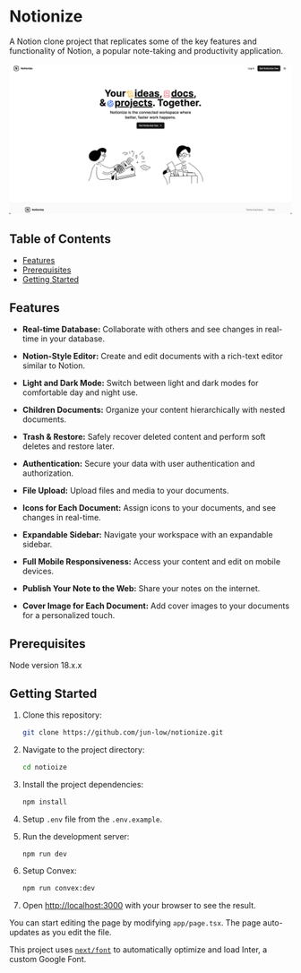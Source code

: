 # Notionize

A Notion clone project that replicates some of the key features and functionality of Notion, a popular note-taking and productivity application.

![Notionize landing page](./public/notionize-landing.png)

## Table of Contents

- [Features](#features)
- [Prerequisites](#prerequisites)
- [Getting Started](#getting-started)

## Features

- **Real-time Database:** Collaborate with others and see changes in real-time in your database.

- **Notion-Style Editor:** Create and edit documents with a rich-text editor similar to Notion.

- **Light and Dark Mode:** Switch between light and dark modes for comfortable day and night use.

- **Children Documents:** Organize your content hierarchically with nested documents.

- **Trash & Restore:** Safely recover deleted content and perform soft deletes and restore later.

- **Authentication:** Secure your data with user authentication and authorization.

- **File Upload:** Upload files and media to your documents.

- **Icons for Each Document:** Assign icons to your documents, and see changes in real-time.

- **Expandable Sidebar:** Navigate your workspace with an expandable sidebar.

- **Full Mobile Responsiveness:** Access your content and edit on mobile devices.

- **Publish Your Note to the Web:** Share your notes on the internet.

- **Cover Image for Each Document:** Add cover images to your documents for a personalized touch.

## Prerequisites

Node version 18.x.x

## Getting Started

1. Clone this repository:

   ```bash
   git clone https://github.com/jun-low/notionize.git
   ```

2. Navigate to the project directory:

   ```bash
   cd notioize
   ```

3. Install the project dependencies:

   ```bash
   npm install
   ```

4. Setup `.env` file from the `.env.example`.

5. Run the development server:

   ```bash
   npm run dev
   ```

6. Setup Convex:

   ```bash
   npm run convex:dev
   ```

7. Open [http://localhost:3000](http://localhost:3000) with your browser to see the result.

You can start editing the page by modifying `app/page.tsx`. The page auto-updates as you edit the file.

This project uses [`next/font`](https://nextjs.org/docs/basic-features/font-optimization) to automatically optimize and load Inter, a custom Google Font.
